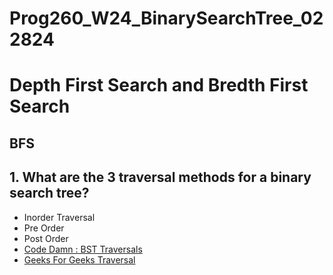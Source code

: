 # Prog260_W24_BinarySearchTree_022824

# Depth First Search and Bredth First Search

## BFS

## 1. What are the 3 traversal methods for a binary search tree?
- Inorder Traversal
- Pre Order
- Post Order
- [Code Damn : BST Traversals](https://codedamn.com/news/programming/binary-trees-explained-traversal-techniques-applications)
- [Geeks For Geeks Traversal](https://www.geeksforgeeks.org/binary-search-tree-traversal-inorder-preorder-post-order/)